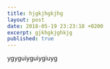 ```yaml
---
title: hjgkjhgkjhg
layout: post
date: 2018-05-19 23:23:18 +0200
excerpt: gjkhgkjghkjg
published: true
---
```

ygyguiyguiygiuyg